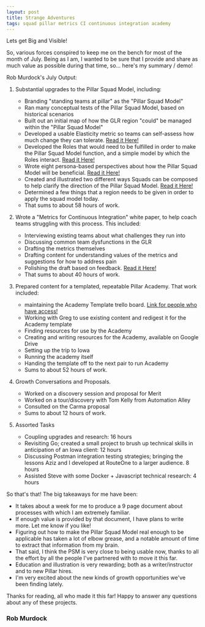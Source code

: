 ```yaml
---
layout: post
title: Strange Adventures
tags: squad pillar metrics CI continuous integration academy
---
```


Lets get Big and Visible!

So, various forces conspired to keep me on the bench for most of the month of July. Being as I am, I wanted to be sure that I provide and share as much value as possible during that time, so... here's my summary / demo!


Rob Murdock's July Output:

1. Substantial upgrades to the Pillar Squad Model, including:

    - Branding "standing teams at pillar" as the "Pillar Squad Model"
    - Ran many conceptual tests of the Pillar Squad Model, based on historical scenarios
    - Built out an initial map of how the GLR region "could" be managed within the "Pillar Squad Model"
    - Developed a usable Elasticity metric so teams can self-assess how much change they can tolerate. [Read it Here!](https://github.com/robertfmurdock/team-solar-system/blob/master/ElasticityScale.md)
    - Developed the Roles that would need to be fulfilled in order to make the Pillar Squad Model function, and a simple model by which the Roles interact. [Read it Here!](https://github.com/robertfmurdock/team-solar-system/blob/master/RoleContracts.md)
    - Wrote eight persona-based perspectives about how the Pillar Squad Model will be beneficial. [Read it Here!](https://github.com/robertfmurdock/team-solar-system/blob/master/Propaganda.md)
    - Created and illustrated two different ways Squads can be composed to help clarify the direction of the Pillar Squad Model. [Read it Here!](https://github.com/robertfmurdock/team-solar-system/blob/master/SquadComposition.md)
    - Determined a few things that a region needs to be given in order to apply the squad model today.
    - That sums to about 58 hours of work.
2. Wrote a "Metrics for Continuous Integration" white paper, to help coach teams struggling with this process. This included:
    - Interviewing existing teams about what challenges they run into
    - Discussing common team dysfunctions in the GLR
    - Drafting the metrics themselves
    - Drafting content for understanding values of the metrics and suggestions for how to address pain
    - Polishing the draft based on feedback. [Read it Here!](https://github.com/robertfmurdock/TeamCoaching/blob/master/ContinousIntegrationMetrics.md)
    - That sums to about 40 hours of work.
3. Prepared content for a templated, repeatable Pillar Academy. That work included:
	- maintaining the Academy Template trello board. [Link for people who have access!](https://trello.com/b/tILqrSuY/academy-syllabus-template-copy-this-for-each-academy)
    - Working with Greg to use existing content and redigest it for the Academy template
    - Finding resources for use by the Academy
    - Creating and writing resources for the Academy, available on Google Drive
    - Setting up the trip to Iowa
    - Running the academy itself
    - Handing the template off to the next pair to run Academy
    - Sums to about 52 hours of work.
4. Growth Conversations and Proposals.
    - Worked on a discovery session and proposal for Merit
    - Worked on a tour/discovery with Tom Kelly from Automation Alley
    - Consulted on the Carma proposal
    - Sums to about 12 hours of work.
5. Assorted Tasks
    - Coupling upgrades and research: 16 hours
    - Revisiting Go; created a small project to brush up technical skills in anticipation of an Iowa client: 12 hours
    - Discussing Postman integration testing strategies; bringing the lessons Aziz and I developed at RouteOne to a larger audience. 8 hours
    - Assisted Steve with some Docker + Javascript technical research: 4 hours

So that's that! The big takeaways for me have been:

- It takes about a week for me to produce a 9 page document about processes with which I am extremely familiar.
- If enough value is provided by that document, I have plans to write more. Let me know if you like!
- Figuring out how to make the Pillar Squad Model real enough to be applicable has taken a lot of elbow grease, and a notable amount of time to extract that information from my brain.
- That said, I think the PSM is very close to being usable now, thanks to all the effort by all the people I've partnered with to move it this far.
- Education and illustration is very rewarding; both as a writer/instructor and to new Pillar hires.
- I'm very excited about the new kinds of growth opportunities we've been finding lately.

Thanks for reading, all who made it this far! Happy to answer any questions about any of these projects.

### Rob Murdock
